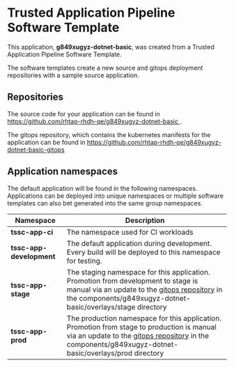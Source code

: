# Trusted Application Pipeline Software Template

This application, **g849xugyz-dotnet-basic**, was created from a Trusted Application Pipeline Software Template.

The software templates create a new source and gitops deployment repositories with a sample source application. 

## Repositories

The source code for your application can be found in [https://github.com/rhtap-rhdh-qe/g849xugyz-dotnet-basic ](https://github.com/rhtap-rhdh-qe/g849xugyz-dotnet-basic ).
 
The gitops repository, which contains the kubernetes manifests for the application can be found in 
[https://github.com/rhtap-rhdh-qe/g849xugyz-dotnet-basic-gitops ](https://github.com/rhtap-rhdh-qe/g849xugyz-dotnet-basic-gitops ) 

## Application namespaces 

The default application will be found in the following namespaces. Applications can be deployed into unique namespaces or multiple software templates can also bet generated into the same group namespaces.  

|  Namespace   |  Description   |  
| -------- | -------- |
| **tssc-app-ci** | The namespace used for CI workloads |
| **tssc-app-development** | The default application during development. Every build will be deployed to this namespace for testing. |
| **tssc-app-stage** | The staging namespace for this application. Promotion from development to stage is manual via an update to the [gitops repository](https://github.com/rhtap-rhdh-qe/g849xugyz-dotnet-basic-gitops ) in the components/g849xugyz-dotnet-basic/overlays/stage directory |
| **tssc-app-prod** | The production namespace for this application. Promotion from stage to production is manual via an update to the [gitops repository](https://github.com/rhtap-rhdh-qe/g849xugyz-dotnet-basic-gitops ) in the components/g849xugyz-dotnet-basic/overlays/prod directory |
